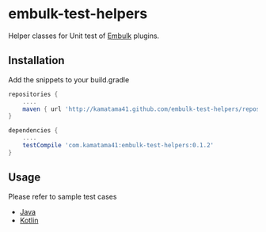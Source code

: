 # embulk-test-helpers
Helper classes for Unit test of [Embulk](http://www.embulk.org) plugins.

## Installation
Add the snippets to your build.gradle
```gradle
repositories {
    ....
    maven { url 'http://kamatama41.github.com/embulk-test-helpers/repository' }
}

dependencies {
    ....
    testCompile 'com.kamatama41:embulk-test-helpers:0.1.2'
}
```

## Usage
Please refer to sample test cases
- [Java](https://github.com/kamatama41/embulk-test-helpers/tree/master/src/test/java)
- [Kotlin](https://github.com/kamatama41/embulk-test-helpers/tree/master/src/test/kotlin)
